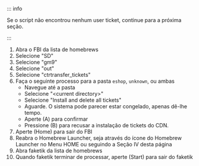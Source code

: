 ::: info

Se o script não encontrou nenhum user ticket, continue para a próxima seção.

:::

1. Abra o FBI da lista de homebrews
2. Selecione "SD"
3. Selecione "gm9"
4. Selecione "out"
5. Selecione "ctrtransfer_tickets"
6. Faça o seguinte processo para a pasta `eshop`, `unknown`, ou ambas
    - Navegue até a pasta
    - Selecione "\<current directory>"
    - Selecione "Install and delete all tickets"
    - Aguarde. O sistema pode parecer estar congelado, apenas dê-lhe tempo.
    - Aperte (A) para confirmar
    - Pressione (B) para recusar a instalação de tickets do CDN.
7. Aperte (Home) para sair do FBI
8. Reabra o Homebrew Launcher, seja através do ícone do Homebrew Launcher no Menu HOME ou seguindo a Seção IV desta página
9. Abra faketik da lista de homebrews
10. Quando faketik terminar de processar, aperte (Start) para sair do faketik
